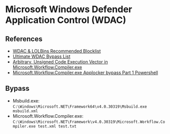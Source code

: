 # Microsoft Windows Defender Application Control (WDAC)

## References
- [WDAC & LOLBins Recommended Blocklist](https://learn.microsoft.com/en-us/windows/security/threat-protection/windows-defender-application-control/microsoft-recommended-block-rules)
- [Ultimate WDAC Bypass List](https://github.com/bohops/UltimateWDACBypassList)
- [Arbitrary, Unsigned Code Execution Vector in Microsoft.Workflow.Compiler.exe](https://posts.specterops.io/arbitrary-unsigned-code-execution-vector-in-microsoft-workflow-compiler-exe-3d9294bc5efb)
- [Microsoft.Workflow.Compiler.exe Applocker bypass Part 1 Powershell](https://bitsekure.com/2021/03/02/microsoft-workflow-compiler-exe-applocker-bypass-part-1-powershell/)

## Bypass
- Msbuild.exe: `C:\Windows\Microsoft.NET\Framework64\v4.0.30319\Msbuild.exe msbuild.xml`
- Microsoft.Workflow.Compiler.exe: `C:\Windows\Microsoft.NET\Framework\v4.0.30319\Microsoft.Workflow.Compiler.exe test.xml test.txt`
